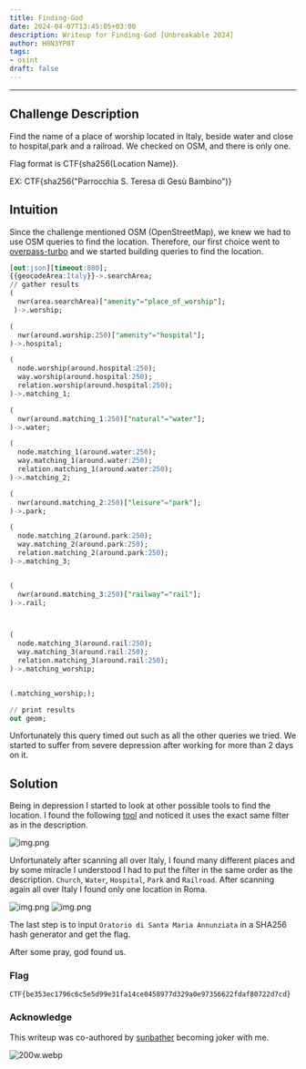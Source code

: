 ```yaml
---
title: Finding-God
date: 2024-04-07T13:45:05+03:00
description: Writeup for Finding-God [Unbreakable 2024]
author: H0N3YP0T
tags:
- osint
draft: false
---
```

___

## Challenge Description

Find the name of a place of worship located in Italy, beside water and close to hospital,park and a railroad. We checked on OSM, and there is only one.

Flag format is CTF{sha256(Location Name)}.

EX: CTF{sha256("Parrocchia S. Teresa di Gesù Bambino")}


## Intuition

Since the challenge mentioned OSM (OpenStreetMap), we knew we had to use OSM queries to find the location. Therefore, our 
first choice went to [overpass-turbo](https://overpass-turbo.eu/) and we started building queries to find the location.

```sql
[out:json][timeout:800];
{{geocodeArea:Italy}}->.searchArea;
// gather results 
(
  nwr(area.searchArea)["amenity"="place_of_worship"];
 )->.worship;

(
  nwr(around.worship:250)["amenity"="hospital"];
)->.hospital;

(
  node.worship(around.hospital:250);
  way.worship(around.hospital:250);
  relation.worship(around.hospital:250);
)->.matching_1;

(
  nwr(around.matching_1:250)["natural"="water"];
)->.water;

(
  node.matching_1(around.water:250);
  way.matching_1(around.water:250);
  relation.matching_1(around.water:250);
)->.matching_2;

(
  nwr(around.matching_2:250)["leisure"="park"];
)->.park;

(
  node.matching_2(around.park:250);
  way.matching_2(around.park:250);
  relation.matching_2(around.park:250);
)->.matching_3;


(
  nwr(around.matching_3:250)["railway"="rail"];
)->.rail;



(
  node.matching_3(around.rail:250);
  way.matching_3(around.rail:250);
  relation.matching_3(around.rail:250);
)->.matching_worship;


(.matching_worship;);

// print results
out geom;
```
Unfortunately this query timed out such as all the other queries we tried. We started to suffer from severe depression after working for more than 2 days on it.

## Solution

Being in depression I started to look at other possible tools to find the location. I found the following [tool](https://osm-search.bellingcat.com/) and
noticed it uses the exact same filter as in the description. 

![img.png](images/unbreakable_2024/map.png)

Unfortunately after scanning all over Italy, I found many different places and by some miracle I understood I had to put the 
filter in the same order as the description. `Church`, `Water`, `Hospital`, `Park` and `Railroad`. After scanning again all over
Italy I found only one location in Roma.

![img.png](/images/unbreakable_2024/god.png)
![img.png](/images/unbreakable_2024/church.png)

The last step is to input `Oratorio di Santa Maria Annunziata` in a SHA256 hash generator and get the flag.

After some pray, god found us.

### Flag

`CTF{be353ec1796c6c5e5d99e31fa14ce0458977d329a0e97356622fdaf80722d7cd}`

### Acknowledge

This writeup was co-authored by [sunbather](https://github.com/costinteo) becoming joker with me.

![200w.webp](/images/unbreakable_2024/joker.webp)
